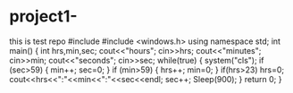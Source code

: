 # project1-
this is test repo 
#include <iostream>
#include <windows.h>
using namespace std;
int main() {
    int hrs,min,sec;
    cout<<"hours";
    cin>>hrs;
    cout<<"minutes";
    cin>>min;
    cout<<"seconds";
    cin>>sec;
    while(true) {
        system("cls");
        if (sec>59) {
            min++;
            sec=0;
        }
        if (min>59) {
            hrs++;
        min=0;
    }
      if(hrs>23)
      hrs=0;
      cout<<hrs<<":"<<min<<":"<<sec<<endl;
      sec++;
      Sleep(900);
    }
  return 0;
}
